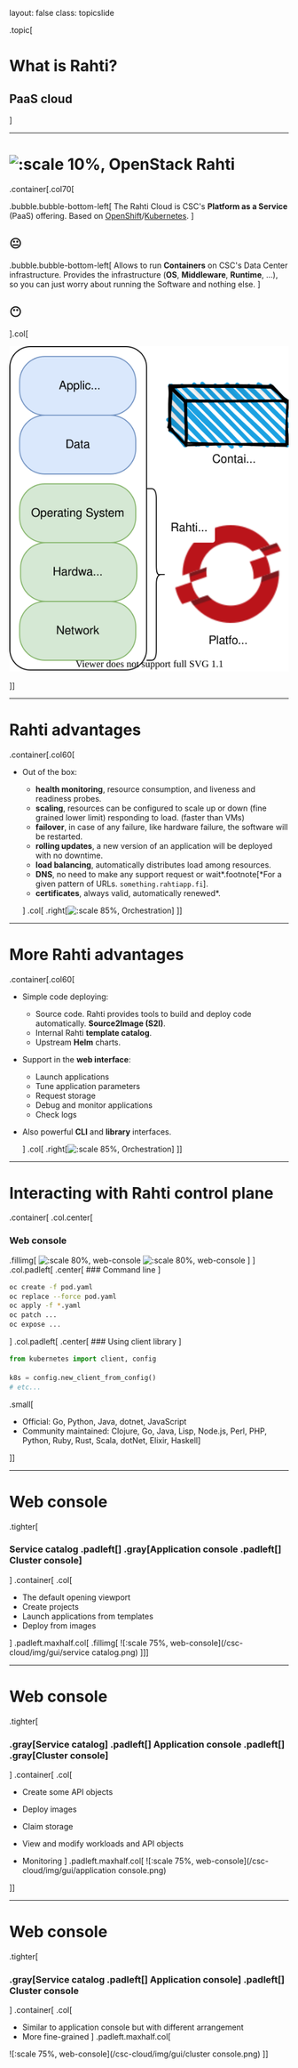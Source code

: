 layout: false
class: topicslide

.topic[

# What is Rahti?

## PaaS cloud

]

---

# ![:scale 10%, OpenStack](/csc-cloud/img/openshift-logo.png) Rahti

.container[.col70[

.bubble.bubble-bottom-left[
The Rahti Cloud is CSC's **Platform as a Service** (PaaS) offering. Based on [OpenShift](https://www.okd.io/)/[Kubernetes](https://kubernetes.io/).
]

## 😐

.bubble.bubble-bottom-left[
  Allows to run **Containers** on CSC's Data Center infrastructure. Provides the infrastructure (**OS**, **Middleware**, **Runtime**, ...), so you can just worry about running the Software and nothing else.
  ]

## 😶

].col[

![PaaS](../img/PaaS.drawio.svg)

]]

---

# Rahti advantages

.container[.col60[

* Out of the box:
  * **health monitoring**, resource consumption, and liveness and readiness probes.
  * **scaling**, resources can be configured to scale up or down (fine grained lower limit) responding to load. (faster than VMs)
  * **failover**, in case of any failure, like hardware failure, the software will be restarted.
  * **rolling updates**, a new version of an application will be deployed with no downtime.
  * **load balancing**, automatically distributes load among resources.
  * **DNS**, no need to make any support request or wait\*.footnote[\*For a given pattern of URLs. `something.rahtiapp.fi`].
  * **certificates**, always valid, automatically renewed*.

  ]
.col[
  .right[![:scale 85%, Orchestration](/csc-cloud/img/container-158362.svg)]
]]

---

# More Rahti advantages

.container[.col60[

* Simple code deploying:
  * Source code. Rahti provides tools to build and deploy code automatically. **Source2Image (S2I)**.
  * Internal Rahti **template catalog**.
  * Upstream **Helm** charts.

* Support in the **web interface**:
  * Launch applications
  * Tune application parameters
  * Request storage
  * Debug and monitor applications
  * Check logs

* Also powerful **CLI** and **library** interfaces.

  ]
.col[
  .right[![:scale 85%, Orchestration](/csc-cloud/img/container-158362.svg)]
]]

---

# Interacting with Rahti control plane

.container[
.col.center[

### Web console

.fillimg[
![:scale 80%, web-console](/csc-cloud/img/rahti-ui.png)
![:scale 80%, web-console](/csc-cloud/img/rahti-ui-browse.png)
]
]
.col.padleft[
.center[ ### Command line ]

```sh
oc create -f pod.yaml
oc replace --force pod.yaml
oc apply -f *.yaml
oc patch ...
oc expose ...
```

]
.col.padleft[
.center[ ### Using client library ]

```python
from kubernetes import client, config

k8s = config.new_client_from_config()
# etc...
```

.small[

* Official: Go, Python, Java, dotnet, JavaScript
* Community maintained: Clojure, Go, Java, Lisp, Node.js, Perl, PHP, Python, Ruby, Rust, Scala, dotNet, Elixir, Haskell]

]]

---

# Web console

.tighter[

### Service catalog .padleft[] .gray[Application console .padleft[] Cluster console]

]
.container[
.col[

* The default opening viewport
* Create projects
* Launch applications from templates
* Deploy from images

]
.padleft.maxhalf.col[
.fillimg[
![:scale 75%, web-console](/csc-cloud/img/gui/service catalog.png)
]]]

---

# Web console

.tighter[

### .gray[Service catalog] .padleft[] Application console .padleft[] .gray[Cluster console]

]
.container[
.col[

* Create some API objects
* Deploy images
* Claim storage
* View and modify workloads and API objects

* Monitoring
]
.padleft.maxhalf.col[
![:scale 75%, web-console](/csc-cloud/img/gui/application console.png)

]]

---

# Web console

.tighter[

### .gray[Service catalog .padleft[] Application console] .padleft[] Cluster console

]
.container[
.col[

* Similar to application console but with different arrangement
* More fine-grained
]
.padleft.maxhalf.col[

![:scale 75%, web-console](/csc-cloud/img/gui/cluster console.png)
]]


